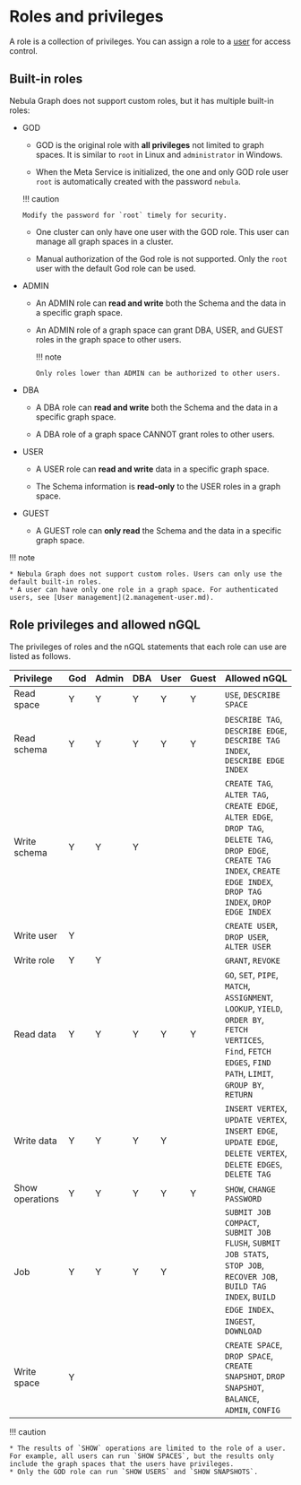 # Roles and privileges

A role is a collection of privileges. You can assign a role to a [user](2.management-user.md) for access control.

## Built-in roles

Nebula Graph does not support custom roles, but it has multiple built-in roles:

* GOD

  * GOD is the original role with **all privileges** not limited to graph spaces. It is similar to `root` in Linux and `administrator` in Windows.

  * When the Meta Service is initialized, the one and only GOD role user `root` is automatically created with the password `nebula`.

  !!! caution

      Modify the password for `root` timely for security.

  * One cluster can only have one user with the GOD role. This user can manage all graph spaces in a cluster.

  * Manual authorization of the God role is not supported. Only the `root` user with the default God role can be used.

* ADMIN

  * An ADMIN role can **read and write** both the Schema and the data in a specific graph space.

  * An ADMIN role of a graph space can grant DBA, USER, and GUEST roles in the graph space to other users.

    !!! note

        Only roles lower than ADMIN can be authorized to other users.

* DBA

  * A DBA role can **read and write** both the Schema and the data in a specific graph space.

  * A DBA role of a graph space CANNOT grant roles to other users.

* USER

  * A USER role can **read and write** data in a specific graph space.

  * The Schema information is **read-only** to the USER roles in a graph space.

* GUEST
  * A GUEST role can **only read** the Schema and the data in a specific graph space.

!!! note

    * Nebula Graph does not support custom roles. Users can only use the default built-in roles.
    * A user can have only one role in a graph space. For authenticated users, see [User management](2.management-user.md).

## Role privileges and allowed nGQL

The privileges of roles and the nGQL statements that each role can use are listed as follows.

  |Privilege|God  |Admin|DBA|User|Guest|Allowed nGQL|
  |:---|:---|:---|:---|:---|:---|:---|
  |Read space|Y|Y|Y|Y|Y|`USE`, `DESCRIBE SPACE`|
  |Read schema|Y|Y|Y|Y|Y|`DESCRIBE TAG`, `DESCRIBE EDGE`, `DESCRIBE TAG INDEX`, `DESCRIBE EDGE INDEX`|
  |Write schema|Y|Y|Y|||`CREATE TAG`, `ALTER TAG`, `CREATE EDGE`, `ALTER EDGE`, `DROP TAG`, `DELETE TAG`, `DROP EDGE`, `CREATE TAG INDEX`, `CREATE EDGE INDEX`, `DROP TAG INDEX`, `DROP EDGE INDEX`|
  |Write user|Y|||||`CREATE USER`, `DROP USER`, `ALTER USER`|
  |Write role|Y|Y||||`GRANT`, `REVOKE`|
  |Read data|Y|Y|Y|Y|Y|`GO`, `SET`, `PIPE`, `MATCH`, `ASSIGNMENT`, `LOOKUP`, `YIELD`, `ORDER BY`, `FETCH VERTICES`, `Find`, `FETCH EDGES`, `FIND PATH`, `LIMIT`, `GROUP BY`, `RETURN`|
  |Write data|Y|Y|Y|Y||`INSERT VERTEX`, `UPDATE VERTEX`, `INSERT EDGE`, `UPDATE EDGE`, `DELETE VERTEX`, `DELETE EDGES`, `DELETE TAG`|
  |Show operations|Y|Y|Y|Y|Y|`SHOW`, `CHANGE PASSWORD`|
  |Job|Y|Y|Y|Y||`SUBMIT JOB COMPACT`, `SUBMIT JOB FLUSH`, `SUBMIT JOB STATS`, `STOP JOB`, `RECOVER JOB`, `BUILD TAG INDEX`, `BUILD EDGE INDEX`、`INGEST`, `DOWNLOAD`|
  |Write space|Y|||||`CREATE SPACE`, `DROP SPACE`, `CREATE SNAPSHOT`, `DROP SNAPSHOT`, `BALANCE`, `ADMIN`, `CONFIG`|
<!-- balance-3.1
  |Write space|Y|||||`CREATE SPACE`, `DROP SPACE`, `CREATE SNAPSHOT`, `DROP SNAPSHOT`, `BALANCE ZONE`, `BALANCE LEADER`, `ADMIN`, `CONFIG`, `INGEST`, `DOWNLOAD`|
-->

!!! caution

    * The results of `SHOW` operations are limited to the role of a user. For example, all users can run `SHOW SPACES`, but the results only include the graph spaces that the users have privileges.
    * Only the GOD role can run `SHOW USERS` and `SHOW SNAPSHOTS`.
